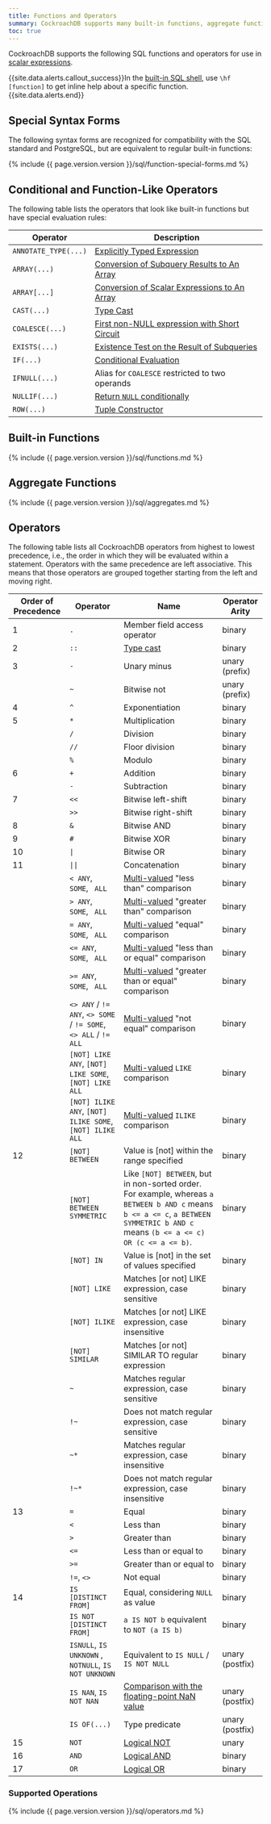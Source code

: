 ```yaml
---
title: Functions and Operators
summary: CockroachDB supports many built-in functions, aggregate functions, and operators.
toc: true
---
```


CockroachDB supports the following SQL functions and operators for use in [scalar expressions](scalar-expressions.html).

{{site.data.alerts.callout_success}}In the <a href="use-the-built-in-sql-client.html#sql-shell-help">built-in SQL shell</a>, use <code>\hf [function]</code> to get inline help about a specific function.{{site.data.alerts.end}}


## Special Syntax Forms

The following syntax forms are recognized for compatibility with the
SQL standard and PostgreSQL, but are equivalent to regular built-in
functions:

{% include {{ page.version.version }}/sql/function-special-forms.md %}

## Conditional and Function-Like Operators

The following table lists the operators that look like built-in
functions but have special evaluation rules:

| Operator | Description |
|----------|-------------|
| `ANNOTATE_TYPE(...)` | [Explicitly Typed Expression](scalar-expressions.html#explicitly-typed-expressions) |
| `ARRAY(...)` | [Conversion of Subquery Results to An Array](scalar-expressions.html#conversion-of-subquery-results-to-an-array) |
| `ARRAY[...]` | [Conversion of Scalar Expressions to An Array](scalar-expressions.html#array-constructors) |
| `CAST(...)` | [Type Cast](scalar-expressions.html#explicit-type-coercions) |
| `COALESCE(...)` | [First non-NULL expression with Short Circuit](scalar-expressions.html#coalesce-and-ifnull-expressions) |
| `EXISTS(...)` | [Existence Test on the Result of Subqueries](scalar-expressions.html#existence-test-on-the-result-of-subqueries) |
| `IF(...)` | [Conditional Evaluation](scalar-expressions.html#if-expressions) |
| `IFNULL(...)` | Alias for `COALESCE` restricted to two operands |
| `NULLIF(...)` | [Return `NULL` conditionally](scalar-expressions.html#nullif-expressions) |
| `ROW(...)` | [Tuple Constructor](scalar-expressions.html#tuple-constructor) |

## Built-in Functions

{% include {{ page.version.version }}/sql/functions.md %}

## Aggregate Functions

{% include {{ page.version.version }}/sql/aggregates.md %}

## Operators

The following table lists all CockroachDB operators from highest to lowest precedence, i.e., the order in which they will be evaluated within a statement. Operators with the same precedence are left associative. This means that those operators are grouped together starting from the left and moving right.

| Order of Precedence | Operator | Name | Operator Arity |
| ------------------- | -------- | ---- | -------------- |
| 1 | `.` | Member field access operator | binary |
| 2 | `::` | [Type cast](scalar-expressions.html#explicit-type-coercions) | binary |
| 3 | `-` | Unary minus | unary (prefix) |
|  | `~` | Bitwise not | unary (prefix) |
| 4 | `^` | Exponentiation | binary |
| 5 | `*` | Multiplication | binary |
|  | `/` | Division | binary |
|  | `//` | Floor division | binary |
|  | `%` | Modulo | binary |
| 6 | `+` | Addition | binary |
|  | `-` | Subtraction | binary |
| 7 | `<<` | Bitwise left-shift | binary |
|  | `>>` | Bitwise right-shift | binary |
| 8 | `&` | Bitwise AND | binary |
| 9 | `#` | Bitwise XOR | binary |
| 10 | <code>&#124;</code> | Bitwise OR | binary |
| 11 | <code>&#124;&#124;</code> | Concatenation | binary |
|    | `< ANY`, ` SOME`, ` ALL` | [Multi-valued] "less than" comparison | binary |
|    | `> ANY`, ` SOME`, ` ALL` | [Multi-valued] "greater than" comparison | binary |
|    | `= ANY`, ` SOME`, ` ALL` | [Multi-valued] "equal" comparison | binary |
|    | `<= ANY`, ` SOME`, ` ALL` | [Multi-valued] "less than or equal" comparison | binary |
|    | `>= ANY`, ` SOME`, ` ALL` | [Multi-valued] "greater than or equal" comparison | binary |
|    | `<> ANY` / `!= ANY`, `<> SOME` / `!= SOME`, `<> ALL` / `!= ALL` | [Multi-valued] "not equal" comparison | binary |
|    | `[NOT] LIKE ANY`, `[NOT] LIKE SOME`, `[NOT] LIKE ALL` | [Multi-valued] `LIKE` comparison | binary |
|    | `[NOT] ILIKE ANY`, `[NOT] ILIKE SOME`, `[NOT] ILIKE ALL` | [Multi-valued] `ILIKE` comparison | binary |
| 12 | `[NOT] BETWEEN` | Value is [not] within the range specified | binary |
|  | `[NOT] BETWEEN SYMMETRIC` | Like `[NOT] BETWEEN`, but in non-sorted order. For example, whereas `a BETWEEN b AND c` means `b <= a <= c`, `a BETWEEN SYMMETRIC b AND c` means `(b <= a <= c) OR (c <= a <= b)`. | binary | 
|  | `[NOT] IN` | Value is [not] in the set of values specified | binary |
|  | `[NOT] LIKE` | Matches [or not] LIKE expression, case sensitive  | binary |
|  | `[NOT] ILIKE` | Matches [or not] LIKE expression, case insensitive | binary |
|  | `[NOT] SIMILAR` | Matches [or not] SIMILAR TO regular expression | binary |
|  | `~` | Matches regular expression, case sensitive | binary |
|  | `!~` | Does not match regular expression, case sensitive | binary |
|  | `~*` | Matches regular expression, case insensitive | binary |
|  | `!~*` | Does not match regular expression, case insensitive | binary |
| 13 | `=` | Equal | binary |
|  | `<` | Less than | binary |
|  | `>` | Greater than | binary |
|  | `<=` | Less than or equal to | binary |
|  | `>=` | Greater than or equal to | binary |
|  | `!=`, `<>` | Not equal | binary |
| 14 | `IS [DISTINCT FROM]` | Equal, considering `NULL` as value | binary |
|  | `IS NOT [DISTINCT FROM]` | `a IS NOT b` equivalent to `NOT (a IS b)` | binary |
|  | `ISNULL`, `IS UNKNOWN` , `NOTNULL`, `IS NOT UNKNOWN` | Equivalent to `IS NULL` / `IS NOT NULL` | unary (postfix) |
|  | `IS NAN`, `IS NOT NAN` | [Comparison with the floating-point NaN value](scalar-expressions.html#comparison-with-nan) | unary (postfix) |
|  | `IS OF(...)` | Type predicate | unary (postfix)
| 15 | `NOT` | [Logical NOT](scalar-expressions.html#logical-operators) | unary |
| 16 | `AND` | [Logical AND](scalar-expressions.html#logical-operators) | binary |
| 17 | `OR` | [Logical OR](scalar-expressions.html#logical-operators) | binary |

[Multi-valued]: scalar-expressions.html#multi-valued-comparisons

### Supported Operations

{% include {{ page.version.version }}/sql/operators.md %}

<!--
## `CAST()`

there are three syntaxes for dates: `'2016-01-01'::date`, `CAST('2016-01-01' AS DATE)`, and `DATE '2016-01-01'`. the docs should probably prefer the latter form

the `CAST()` function should get its own documentation somewhere; I’m not sure if it needs to be mentioned again in the date section. The `::` form should probably only be mentioned as an alternative to `CAST()`
-->
